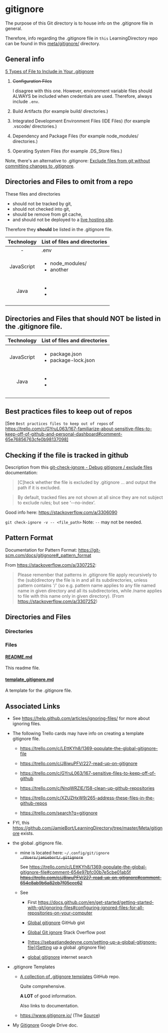 # gitignore

The purpose of this Git directory is to house info on the .gitignore file in general.

Therefore, info regarding the .gitignore file in `this` LearningDirectory repo can be found in this [meta/gitignore/](../../Meta/README.md#metagitignore) directory.

## General info

[5 Types of File to Include in Your .gitignore](https://www.makeuseof.com/gitignore-file-types-to-include/)

1. ~~Configuration Files~~

   I disagree with this one. However, environment variable files should ALWAYS be included when credentials are used. Therefore, always include `.env`.

2. Build Artifacts (for example build/ directories.)
3. Integrated Development Environment Files (IDE Files) (for example .vscode/ directories.)
4. Dependency and Package Files (for example node_modules/ directories.)
5. Operating System Files (for example .DS_Store files.)

Note, there's an alternative to .gitignore:
[Exclude files from git without committing changes to .gitignore](https://medium.com/@dave_lunny/exclude-files-from-git-without-committing-changes-to-gitignore-986fa712e78d).

## Directories and Files to omit from a repo

These files and directories

- should not be tracked by git,
- should not checked into git,
- should be remove from git cache, <!-- TODO: link to command or documentation for removing file/directory from git cache. -->
- and should not be deployed to a [live hosting site](../../Meta/README.md#hosting).

Therefore they **should** be listed in the .gitignore file.

| Technology | List of files and directories                   |
| :--------: | ----------------------------------------------- |
|     -      | .env                                            |
| JavaScript | <ul><li>node_modules/</li><li>another</li></ul> |
|    Java    | <ul><li></li><li></li></ul>                     |
|            |                                                 |

## Directories and Files that should NOT be listed in the .gitignore file.

| Technology | List of files and directories                            |
| :--------: | -------------------------------------------------------- |
| JavaScript | <ul><li>package.json</li><li>package-lock.json</li></ul> |
|    Java    | <ul><li></li><li></li></ul>                              |
|            |                                                          |
|            |                                                          |

## Best practices files to keep out of repos

[See `Best practices files to keep out of repos` of https://trello.com/c/GYruL063/167-familiarize-about-sensitive-files-to-keep-off-of-github-and-personal-dashboard#comment-65e76856763cfe0b98137098]

## Checking if the file is tracked in github

Description from this [git-check-ignore - Debug gitignore / exclude files](https://git-scm.com/docs/git-check-ignore) documentation:

> [C]heck whether the file is excluded by .gitignore ... and output the path if it is excluded.

> By default, tracked files are not shown at all since they are not subject to exclude rules; but see ‘--no-index’.

Good info here:
https://stackoverflow.com/a/3306090

`git check-ignore -v -- <file_path>` Note: `--` may not be needed.

## Pattern Format

Documentation for Pattern Format:
https://git-scm.com/docs/gitignore#_pattern_format

From https://stackoverflow.com/a/3307252:

> Please remember that patterns in .gitignore file apply recursively to the (sub)directory the file is in and all its subdirectories, unless pattern contains '/' (so e.g. pattern name applies to any file named name in given directory and all its subdirectories, while /name applies to file with this name only in given directory). (From https://stackoverflow.com/a/3307252)

## Directories and Files

### Directories

### Files

#### [README.md](./README.md)

This readme file.

#### [template_gitignore.md](./template_gitignore.md)

A template for the .gitignore file.

## Associated Links

- See https://help.github.com/articles/ignoring-files/ for more about ignoring files.

- The following Trello cards may have info on creating a template gitignore file.

  - https://trello.com/c/LEttKYh8/1369-populate-the-global-gitignore-file

  - https://trello.com/c/J8iwuPFV/227-read-up-on-gitignore

  - https://trello.com/c/GYruL063/167-sensitive-files-to-keep-off-of-github

  - https://trello.com/c/NnqWRZIE/158-clean-up-github-repositories

  - https://trello.com/c/XZUZHxW9/265-address-these-files-in-the-github-repos

  - https://trello.com/search?q=gitignore

- FYI, this https://github.com/JamieBort/LearningDirectory/tree/master/Meta/gitignore exists.

- the global .gitignore file.

  - mine is located here: `~/.config/git/ignore` ~~`./Users/jamiebort/.gitignore`~~

    See https://trello.com/c/LEttKYh8/1369-populate-the-global-gitignore-file#comment-654e97bfc00b7e5cbe01ab5f ~~https://trello.com/c/J8iwuPFV/227-read-up-on-gitignore#comment-654e8ab9b6a82eb7f05cec62~~

  - See

    - First https://docs.github.com/en/get-started/getting-started-with-git/ignoring-files#configuring-ignored-files-for-all-repositories-on-your-computer

    - [Global gitignore](https://gist.github.com/subfuzion/db7f57fff2fb6998a16c) GitHub gist

    - [Global Git ignore](https://stackoverflow.com/questions/7335420/global-git-ignore) Stack Overflow post

    - [https://sebastiandedeyne.com/setting-up-a-global-gitignore-file](Setting up a global .gitignore file)

    - [global gitignore](https://www.google.com/search?aqs=chrome..69i57.3253j0j7&ie=UTF-8&oq=global%20gitignore&q=global%20gitignore&sourceid=chrome&utm_source=pocket_saves) internet search

- .gitignore Templates

  - [A collection of .gitignore templates](https://github.com/github/gitignore) GitHub repo.

    Quite comprehensive.

    **A LOT** of good information.

    Also links to documentation.

  - https://www.gitignore.io/ (The [Source](https://stackoverflow.com/a/60221045/8210460))

- My [Gitignore](https://docs.google.com/document/d/1jjaClZ6chwkRsA4jQJf6zIMMsiOrYBqi6bvuSSJ3NaU/edit#heading=h.5tr8sqn1eyz0) Google Drive doc.
